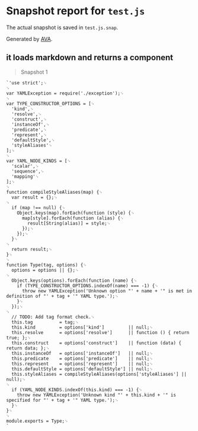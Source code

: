 # Snapshot report for `test.js`

The actual snapshot is saved in `test.js.snap`.

Generated by [AVA](https://ava.li).

## it loads markdown and returns a component

> Snapshot 1

    `'use strict';␊
    ␊
    var YAMLException = require('./exception');␊
    ␊
    var TYPE_CONSTRUCTOR_OPTIONS = [␊
      'kind',␊
      'resolve',␊
      'construct',␊
      'instanceOf',␊
      'predicate',␊
      'represent',␊
      'defaultStyle',␊
      'styleAliases'␊
    ];␊
    ␊
    var YAML_NODE_KINDS = [␊
      'scalar',␊
      'sequence',␊
      'mapping'␊
    ];␊
    ␊
    function compileStyleAliases(map) {␊
      var result = {};␊
    ␊
      if (map !== null) {␊
        Object.keys(map).forEach(function (style) {␊
          map[style].forEach(function (alias) {␊
            result[String(alias)] = style;␊
          });␊
        });␊
      }␊
    ␊
      return result;␊
    }␊
    ␊
    function Type(tag, options) {␊
      options = options || {};␊
    ␊
      Object.keys(options).forEach(function (name) {␊
        if (TYPE_CONSTRUCTOR_OPTIONS.indexOf(name) === -1) {␊
          throw new YAMLException('Unknown option "' + name + '" is met in definition of "' + tag + '" YAML type.');␊
        }␊
      });␊
    ␊
      // TODO: Add tag format check.␊
      this.tag          = tag;␊
      this.kind         = options['kind']         || null;␊
      this.resolve      = options['resolve']      || function () { return true; };␊
      this.construct    = options['construct']    || function (data) { return data; };␊
      this.instanceOf   = options['instanceOf']   || null;␊
      this.predicate    = options['predicate']    || null;␊
      this.represent    = options['represent']    || null;␊
      this.defaultStyle = options['defaultStyle'] || null;␊
      this.styleAliases = compileStyleAliases(options['styleAliases'] || null);␊
    ␊
      if (YAML_NODE_KINDS.indexOf(this.kind) === -1) {␊
        throw new YAMLException('Unknown kind "' + this.kind + '" is specified for "' + tag + '" YAML type.');␊
      }␊
    }␊
    ␊
    module.exports = Type;␊
    `
